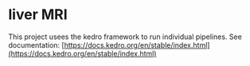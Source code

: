 # liver MRI 

This project usees the kedro framework to run individual pipelines. See documentation: [https://docs.kedro.org/en/stable/index.html](https://docs.kedro.org/en/stable/index.html)



